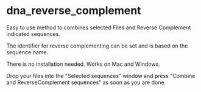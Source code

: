 # dna_reverse_complement

Easy to use method to combines selected Files and Reverse Complement indicated sequences.

The identifier for reverse complementing can be set and is based on the sequence name.

There is no installation needed.
Works on Mac and Windows.

Drop your files into the "Selected sequences" window and press "Combine and ReverseComplement sequences" as soon as you are done
